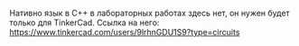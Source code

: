 Нативно язык в С++ в лабораторных работах здесь нет, он нужен будет только для TinkerCad. 
Ссылка на него: https://www.tinkercad.com/users/9lrhnGDU1S9?type=circuits